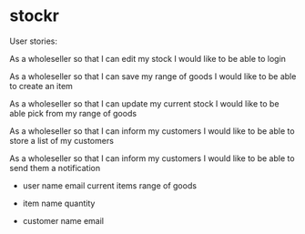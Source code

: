 # stockr

User stories:

As a wholeseller
so that I can edit my stock
I would like to be able to login

As a wholeseller
so that I can save my range of goods
I would like to be able to create an item

As a wholeseller
so that I can update my current stock
I would like to be able pick from my range of goods

As a wholeseller
so that I can inform my customers
I would like to be able to store a list of my customers

As a wholeseller
so that I can inform my customers
I would like to be able to send them a notification


- user
  name
  email
  current items
  range of goods

- item
  name
  quantity

- customer
  name
  email
